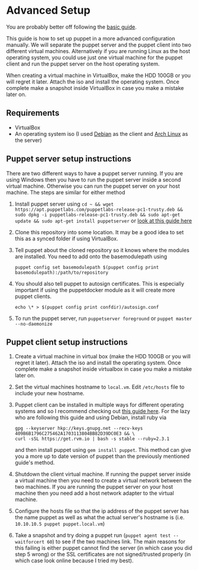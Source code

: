 # Advanced Setup

You are probably better off following the [basic guide](BASIC-SETUP.md).

This guide is how to set up puppet in a more advanced configuration manually.
We will separate the puppet server and the puppet client into two different
virtual machines. Alternatively if you are running Linux as the host operating
system, you could use just one virtual machine for the puppet client and run
the puppet server on the host operating system.

When creating a virtual machine in VirtualBox, make the HDD 100GB or you will
regret it later. Attach the iso and install the operating system. Once complete
make a snapshot inside VirtualBox in case you make a mistake later on.

## Requirements

-   VirtualBox
-   An operating system iso (I used [Debian](https://www.debian.org/) as the
    client and [Arch Linux](https://www.archlinux.org/) as the server)

## Puppet server setup instructions

There are two different ways to have a puppet server running. If you are using
Windows then you have to run the puppet server inside a second virtual machine.
Otherwise you can run the puppet server on your host machine. The steps are
similar for either method
1.  Install puppet server using `cd ~ && wget
    https://apt.puppetlabs.com/puppetlabs-release-pc1-trusty.deb && sudo dpkg
    -i puppetlabs-release-pc1-trusty.deb && sudo apt-get update && sudo apt-get
    install puppetserver` or [look at this guide here](https://docs.puppet.com/puppet/latest/reference/install_linux.html)

2.  Clone this repository into some location. It may be a good idea to set this
    as a synced folder if using VirtualBox.

3.  Tell puppet about the cloned repository so it knows where the modules are
    installed. You need to add onto the basemodulepath using

        puppet config set basemodulepath $(puppet config print basemodulepath):/path/to/repository

4.  You should also tell puppet to autosign certificates. This is especially
    important if using the puppetdocker module as it will create more puppet
    clients.

        echo \* > $(puppet config print confdir)/autosign.conf

5.  To run the puppet server, run `puppetserver foreground` or `puppet master --no-daemonize`

## Puppet client setup instructions

1.  Create a virtual machine in virtual box (make the HDD 100GB or you will
    regret it later). Attach the iso and install the operating system. Once
    complete make a snapshot inside virtualbox in case you make a mistake later
    on.

2.  Set the virtual machines hostname to `local.vm`. Edit `/etc/hosts` file to
    include your new hostname.

3.  Puppet client can be installed in multiple ways for different operating
    systems and so I recommend checking out [this guide here](https://docs.puppet.com/puppet/latest/reference/install_linux.html).
    For the lazy who are following this guide and using Debian, install ruby via

        gpg --keyserver hkp://keys.gnupg.net --recv-keys 409B6B1796C275462A1703113804BB82D39DC0E3 && \
        curl -sSL https://get.rvm.io | bash -s stable --ruby=2.3.1

    and then install puppet using `gem install puppet`. This method can give
    you a more up to date version of puppet than the previously mentioned
    guide's method.

4.  Shutdown the client virtual machine. If running the puppet server inside
    a virtual machine then you need to create a virtual network between the
    two machines. If you are running the puppet server on your host machine
    then you need add a host network adapter to the virtual machine.

5.  Configure the hosts file so that the ip address of the puppet server has
    the name puppet as well as what the actual server's hostname is (i.e.
    `10.10.10.5 puppet puppet.local.vm`)

6.  Take a snapshot and try doing a puppet run (`puppet agent test --waitforcert 60`)
    to see if the two machines link. The main reasons for this failing is
    either puppet cannot find the server (in which case you did step 5 wrong)
    or the SSL certificates are not signed/trusted properly (in which case look
    online because I tried my best).
